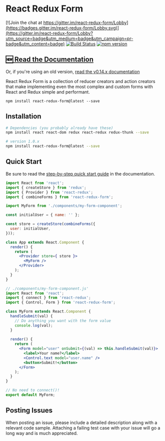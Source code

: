 # React Redux Form

[![Join the chat at https://gitter.im/react-redux-form/Lobby](https://badges.gitter.im/react-redux-form/Lobby.svg)](https://gitter.im/react-redux-form/Lobby?utm_source=badge&utm_medium=badge&utm_campaign=pr-badge&utm_content=badge)
[![Build Status](https://travis-ci.org/davidkpiano/react-redux-form.svg?branch=master)](https://travis-ci.org/davidkpiano/react-redux-form) [![npm version](https://badge.fury.io/js/react-redux-form.svg)](https://badge.fury.io/js/react-redux-form)

## [🆕 Read the Documentation](https://davidkpiano.github.io/react-redux-form)

Or, if you're using an old version, [read the v0.14.x documentation](https://davidkpiano.gitbooks.io/react-redux-form/content/)

React Redux Form is a collection of reducer creators and action creators that make implementing even the most complex and custom forms with React and Redux simple and performant.

`npm install react-redux-form@latest --save`

## Installation

```bash
# Dependencies (you probably already have these)
npm install react react-dom redux react-redux redux-thunk --save

# version 1.0.x
npm install react-redux-form@latest --save
```

## Quick Start

Be sure to read the [step-by-step quick start guide](http://davidkpiano.github.io/react-redux-form/docs/guides/quickstart.html) in the documentation.

```jsx
import React from 'react';
import { createStore } from 'redux';
import { Provider } from 'react-redux';
import { combineForms } from 'react-redux-form';

import MyForm from './components/my-form-component';

const initialUser = { name: '' };

const store = createStore(combineForms({
  user: initialUser,
}));

class App extends React.Component {
  render() {
    return (
      <Provider store={ store }>
        <MyForm />
      </Provider>
    );
  }
}
```

```jsx
// ./components/my-form-component.js'
import React from 'react';
import { connect } from 'react-redux';
import { Control, Form } from 'react-redux-form';

class MyForm extends React.Component {
  handleSubmit(val) {
    // Do anything you want with the form value
    console.log(val);
  }
  
  render() {
    return (
      <Form model="user" onSubmit={(val) => this.handleSubmit(val)}>
        <label>Your name?</label>
        <Control.text model="user.name" />
        <button>Submit!</button>
      </Form>
    );
  }
}

// No need to connect()!
export default MyForm;
```

## Posting Issues
When posting an issue, please include a detailed description along with a relevant code sample. Attaching a failing test case with your issue will go a long way and is much appreciated.
